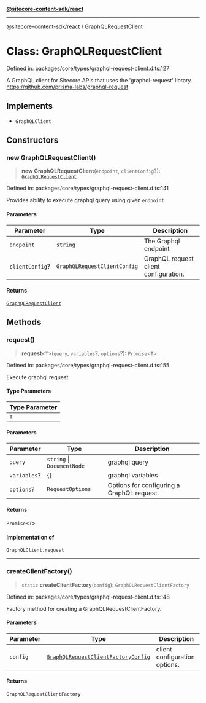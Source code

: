 [**@sitecore-content-sdk/react**](../README.md)

***

[@sitecore-content-sdk/react](../README.md) / GraphQLRequestClient

# Class: GraphQLRequestClient

Defined in: packages/core/types/graphql-request-client.d.ts:127

A GraphQL client for Sitecore APIs that uses the 'graphql-request' library.
https://github.com/prisma-labs/graphql-request

## Implements

- `GraphQLClient`

## Constructors

### new GraphQLRequestClient()

> **new GraphQLRequestClient**(`endpoint`, `clientConfig`?): [`GraphQLRequestClient`](GraphQLRequestClient.md)

Defined in: packages/core/types/graphql-request-client.d.ts:141

Provides ability to execute graphql query using given `endpoint`

#### Parameters

| Parameter | Type | Description |
| ------ | ------ | ------ |
| `endpoint` | `string` | The Graphql endpoint |
| `clientConfig`? | `GraphQLRequestClientConfig` | GraphQL request client configuration. |

#### Returns

[`GraphQLRequestClient`](GraphQLRequestClient.md)

## Methods

### request()

> **request**\<`T`\>(`query`, `variables`?, `options`?): `Promise`\<`T`\>

Defined in: packages/core/types/graphql-request-client.d.ts:155

Execute graphql request

#### Type Parameters

| Type Parameter |
| ------ |
| `T` |

#### Parameters

| Parameter | Type | Description |
| ------ | ------ | ------ |
| `query` | `string` \| `DocumentNode` | graphql query |
| `variables`? | \{\} | graphql variables |
| `options`? | `RequestOptions` | Options for configuring a GraphQL request. |

#### Returns

`Promise`\<`T`\>

#### Implementation of

`GraphQLClient.request`

***

### createClientFactory()

> `static` **createClientFactory**(`config`): `GraphQLRequestClientFactory`

Defined in: packages/core/types/graphql-request-client.d.ts:148

Factory method for creating a GraphQLRequestClientFactory.

#### Parameters

| Parameter | Type | Description |
| ------ | ------ | ------ |
| `config` | [`GraphQLRequestClientFactoryConfig`](../type-aliases/GraphQLRequestClientFactoryConfig.md) | client configuration options. |

#### Returns

`GraphQLRequestClientFactory`

